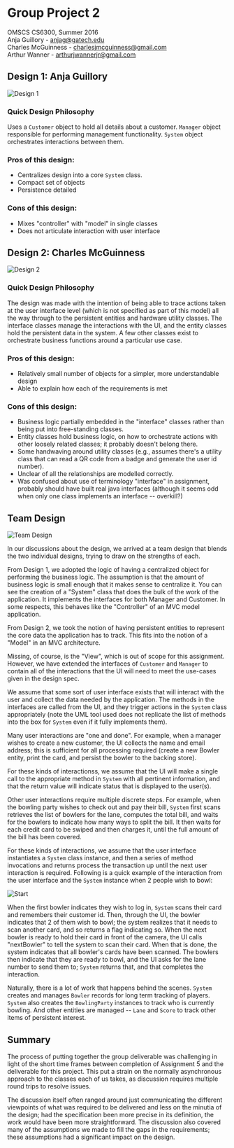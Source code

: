 # Group Project 2
OMSCS CS6300, Summer 2016  
Anja Guillory - anjag@gatech.edu  
Charles McGuinness - charlesjmcguinness@gmail.com  
Arthur Wanner - arthurjwannerjr@gmail.com

## Design 1: Anja Guillory

![Design 1](images/design1.png)

### Quick Design Philosophy

Uses a `Customer` object to hold all details about a customer.  `Manager` object responsible for performing management functionality.  `System` object orchestrates interactions between them.

### Pros of this design:

* Centralizes design into a core `System` class.
* Compact set of objects
* Persistence detailed

### Cons of this design:

* Mixes "controller" with "model" in single classes
* Does not articulate interaction with user interface

## Design 2: Charles McGuinness

![Design 2](images/design2.png)

### Quick Design Philosophy

The design was made with the intention of being able to trace actions taken at the user interface level
(which is not specified as part of this model) all the way through to the persistent entities and
hardware utility classes.  The interface classes manage the interactions with the UI, and the entity classes
hold the persistent data in the system. A few other classes exist to orchestrate business functions
around a particular use case.

### Pros of this design:

* Relatively small number of objects for a simpler, more understandable design
* Able to explain how each of the requirements is met

### Cons of this design:

* Business logic partially embedded in the "interface" classes rather than being put into free-standing classes.  
* Entity classes hold business logic, on how to orchestrate actions with other loosely related classes; it probably doesn't belong there.
* Some handwaving around utility classes (e.g., assumes there's a utility class that can read a QR code from a badge and generate the user id number).
* Unclear of all the relationships are modelled correctly.
* Was confused about use of terminology "interface" in assignment, probably should have built real java interfaces (although it seems odd when only one class implements an interface -- overkill?)

## Team Design

![Team Design](images/team-design.png)

In our discussions about the design, we arrived at a team design that blends the two individual designs, trying to draw on the strengths of each.

From Design 1, we adopted the logic of having a centralized object for performing the business logic.  The assumption is that the amount of business logic is small enough that it makes sense to centralize it. You can see the creation of a "System" class that does the bulk of the work of the application.  It implements the interfaces for both Manager and Customer.  In some respects, this behaves like the "Controller" of an MVC model application.

From Design 2, we took the notion of having persistent entities to represent the core data the application has to track.  This fits into the notion of a "Model" in an MVC architecture.

Missing, of course, is the "View", which is out of scope for this assignment.  However, we have extended the interfaces of `Customer` and `Manager` to contain all of the interactions that the UI will need to meet the use-cases given in the design spec.

We assume that some sort of user interface exists that will interact with the user and collect the data needed by the application.  The methods in the interfaces are called from the UI, and they trigger actions in the `System` class appropriately (note the UML tool used does not replicate the list of methods into the box for `System` even if it fully implements them).

Many user interactions are "one and done".  For example, when a manager wishes to create a new customer, the UI collects the name and email address; this is sufficient for all processing required (create a new Bowler entity, print the card, and persist the bowler to the backing store).

For these kinds of interactionss, we assume that the UI will make a single call to the appropriate method in  `System` with all pertinent information, and that the return value will indicate status that is displayed to the user(s).

Other user interactions require multiple discrete steps.  For example, when the bowling party wishes to check out and pay their bill, `System` first scans retrieves the list of bowlers for the lane, computes the total bill, and waits for the bowlers to indicate how many ways to split the bill.  It then waits for each credit card to be swiped and then charges it, until the full amount of the bill has been covered.

For these kinds of interactions, we assume that the user interface instantiates a `System` class instance, and then a series of method invocations and returns process the transaction up until the next user interaction is required.  Following is a quick example of the interaction from the user interface and the `System` instance when 2 people wish to bowl:

![Start](images/new-party-interaction.png)

When the first bowler indicates they wish to log in, `System` scans their card and remembers their customer id.  Then, through the UI, the bowler indicates that 2 of them wish to bowl; the system realizes that it needs to scan another card, and so returns a flag indicating so.  When the next bowler is ready to hold their card in front of the camera, the UI calls "nextBowler" to tell the system to scan their card.  When that is done, the system indicates that all bowler's cards have been scanned.  The bowlers then indicate that they are ready to bowl, and the UI asks for the lane number to send them to; `System` returns that, and that completes the interaction.  

Naturally, there is a lot of work that happens behind the scenes.  `System` creates and manages `Bowler` records for long term tracking of players.  `System` also creates the `BowlingParty` instances to track who is currently bowling.  And other entities are managed -- `Lane` and `Score` to track other items of persistent interest.


## Summary

The process of putting together the group deliverable was challenging in light of the short time frames between completion of Assignment 5 and the deliverable for this project.  This put a strain on the normally asynchronous approach to the classes each of us takes, as discussion requires multiple round trips to resolve issues.

The discussion itself often ranged around just communicating the different viewpoints of what was required to be delivered and less on the minutia of the design; had the specification been more precise in its definition, the work would have been more straightforward.  The discussion also covered many of the assumptions we made to fill the gaps in the requirements; these assumptions had a significant impact on the design.


